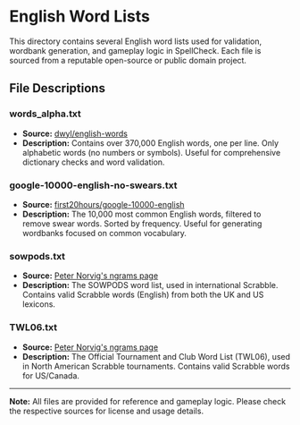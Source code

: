 # English Word Lists

This directory contains several English word lists used for validation, wordbank generation, and gameplay logic in SpellCheck. Each file is sourced from a reputable open-source or public domain project.

## File Descriptions

### words_alpha.txt
- **Source:** [dwyl/english-words](https://github.com/dwyl/english-words)
- **Description:** Contains over 370,000 English words, one per line. Only alphabetic words (no numbers or symbols). Useful for comprehensive dictionary checks and word validation.

### google-10000-english-no-swears.txt
- **Source:** [first20hours/google-10000-english](https://github.com/first20hours/google-10000-english)
- **Description:** The 10,000 most common English words, filtered to remove swear words. Sorted by frequency. Useful for generating wordbanks focused on common vocabulary.

### sowpods.txt
- **Source:** [Peter Norvig's ngrams page](https://norvig.com/ngrams)
- **Description:** The SOWPODS word list, used in international Scrabble. Contains valid Scrabble words (English) from both the UK and US lexicons.

### TWL06.txt
- **Source:** [Peter Norvig's ngrams page](https://norvig.com/ngrams)
- **Description:** The Official Tournament and Club Word List (TWL06), used in North American Scrabble tournaments. Contains valid Scrabble words for US/Canada.

---

**Note:** All files are provided for reference and gameplay logic. Please check the respective sources for license and usage details. 